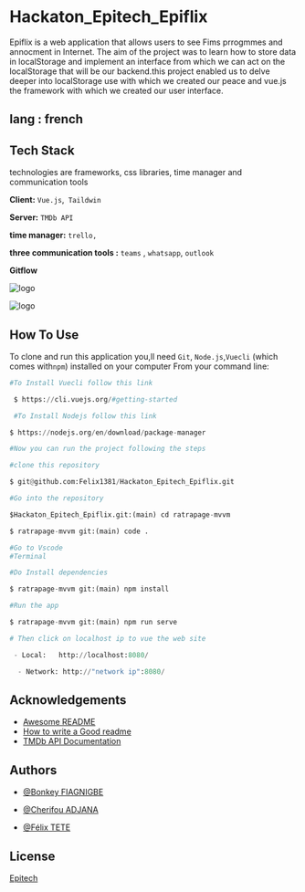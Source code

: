 # Hackaton_Epitech_Epiflix

Epiflix is a web application that allows  users to see Fims prrogmmes and annocment in Internet.
The aim of the project was to learn how to store data in localStorage and implement an interface from which we can act on the localStorage  that will be our backend.this project enabled us to delve deeper into localStorage use with which we created our peace and vue.js the framework with which we created our user interface.


## lang : french
## Tech Stack
technologies are frameworks, css libraries, time manager and communication tools

**Client:** ```Vue.js```,`` Taildwin``

**Server:** ```TMDb API ```

**time manager:** ``trello,``

**three communication tools :** `teams` , `whatsapp`, `outlook`

**Gitflow**




![logo](https://miro.medium.com/v2/resize:fit:1400/1*-R4FbppmorUNWxhmrwlBmQ.png)

![logo](https://encrypted-tbn0.gstatic.com/images?q=tbn:ANd9GcT0gWBnjQONj7lUGvSNnGw1S6CWsj09VSN4D3Fef_PhD05jv5oYMr6sS7scU2PBORBgSFM&usqp=CAU)



## How To Use

To clone and run this application you,ll need `Git`, `Node.js`,`Vuecli` (which comes with`npm`) installed on your computer From your command line:

```python
#To Install Vuecli follow this link

 $ https://cli.vuejs.org/#getting-started

 #To Install Nodejs follow this link

$ https://nodejs.org/en/download/package-manager

#Now you can run the project following the steps

#clone this repository

$ git@github.com:Felix1381/Hackaton_Epitech_Epiflix.git

#Go into the repository

$Hackaton_Epitech_Epiflix.git:(main) cd ratrapage-mvvm

$ ratrapage-mvvm git:(main) code .

#Go to Vscode
#Terminal

#Do Install dependencies

$ ratrapage-mvvm git:(main) npm install

#Run the app

$ ratrapage-mvvm git:(main) npm run serve

# Then click on localhost ip to vue the web site

 - Local:   http://localhost:8080/

  - Network: http://"network ip":8080/

```
## Acknowledgements

 - [Awesome README](https://github.com/matiassingers/awesome-readme)
 - [How to write a Good readme](https://bulldogjob.com/news/449-how-to-write-a-good-readme-for-your-github-project)
 - [TMDb API Documentation](https://www.themoviedb.org/settings/import-list)

## Authors
- [@Bonkey FIAGNIGBE](bonkey.fiagnigbe@epitech.eu)

- [@Cherifou ADJANA](https://outlook.office.com/mail/)

- [@Félix TETE](felix.tete@epitech.eu)
## License
[Epitech](https://epitech.eu)







